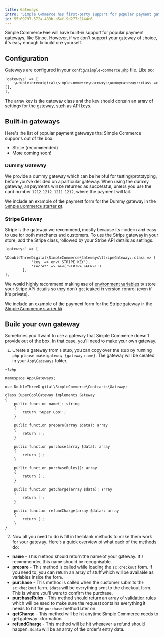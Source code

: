 ```yaml
---
title: Gateways
intro: 'Simple Commerce has first-party support for popular payment gateways like Stripe and Mollie. You can also build your own gateway, if needed.'
id: 55b09797-572a-483b-b5af-9d277c1744c6
---
```

Simple Commerce ~~has~~ will have built-in support for popular payment gateways, like Stripe. However, if we don't support your gateway of choice, it's easy enough to build one yourself.

## Configuration

Gateways are configured in your `config/simple-commerce.php` file. Like so:

```
'gateways' => [
    \DoubleThreeDigital\SimpleCommerce\Gateways\DummyGateway::class => [],
],
```

The array key is the gateway class and the key should contain an array of settings for the gateway, such as API keys.

## Built-in gateways

Here's the list of popular payment gateways that Simple Commerce supports out of the box.

* Stripe (recommended)
* More coming soon!

### Dummy Gateway

We provide a dummy gateway which can be helpful for testing/prototyping, before you've decided on a particular gateway. When using the dummy gateway, all payments will be returned as successful, unless you use the card number `1212 1212 1212 1212`, where the payment will fail.

We include an example of the payment form for the Dummy gateway in the [Simple Commerce starter kit](https://github.com/doublethreedigital/simple-commerce-starter).

### Stripe Gateway

Stripe is the gateway we recommend, mostly because its modern and easy to use for both merchants and customers. To use the Stripe gateway in your store, add the Stripe class, followed by your Stripe API details as settings.

```
'gateways' => [
        \DoubleThreeDigital\SimpleCommerce\Gateways\StripeGateway::class => [
            'key' => env('STRIPE_KEY'),
            'secret' => env('STRIPE_SECRET'),
        ],
],
```

We would highly recommend making use of [environment variables](https://statamic.dev/configuration#environment-variables) to store your Stripe API details so they don't get leaked in version control (even if it's private).

We include an example of the payment form for the Stripe gateway in the [Simple Commerce starter kit](https://github.com/doublethreedigital/simple-commerce-starter).

## Build your own gateway

Sometimes you'll want to use a gateway that Simple Commerce doesn't provide out of the box. In that case, you'll need to make your own gateway.

1. Create a gateway from a stub, you can copy over the stub by running `php please make:gateway {gateway name}`. The gateway will be created in your `App\Gateways` folder.

```
<?php

namespace App\Gateways;

use DoubleThreeDigital\SimpleCommerce\Contracts\Gateway;

class SuperCoolGateway implements Gateway
{
    public function name(): string
    {
        return 'Super Cool';
    }

    public function prepare(array $data): array
    {
        return [];
    }

    public function purchase(array $data): array
    {
        return [];
    }

    public function purchaseRules(): array
    {
        return [];
    }

    public function getCharge(array $data): array
    {
        return [];
    }

    public function refundCharge(array $data): array
    {
        return [];
    }
}
```

2. Now all you need to do is fill in the blank methods to make them work for your gateway. Here's a quick overview of what each of the methods do:

* **name** - This method should return the name of your gateway. It's recommended this name should be recognisable.
* **prepare** - This method is called while loading the `sc:checkout` form. If you need to, you can return an array of stuff which will be available as variables inside the form.
* **purchase** - This method is called when the customer submits the `sc:checkout` form. `$data` will be everything sent to the checkout form. This is where you'll want to confirm the purchase.
* **purchaseRules** - This method should return an array of [validation rules](https://laravel.com/docs/7.x/validation#available-validation-rules) which will be used to make sure the request contains everything it needs to hit the `purchase` method later on.
* **getCharge** - This method will be hit anytime Simple Commerce needs to get gateway information.
* **refundCharge** - This method will be hit whenever a refund should happen. `$data` will be an array of the order's entry data.